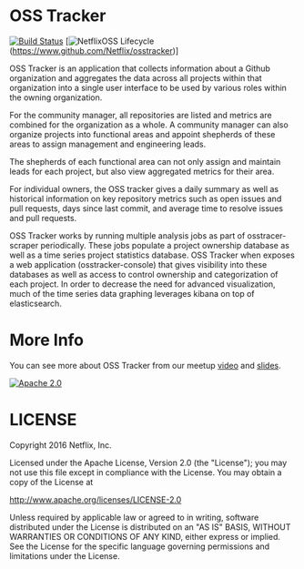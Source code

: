 OSS Tracker
==========

[![Build Status](https://travis-ci.org/Netflix/osstracker.svg?branch=master)](https://travis-ci.org/Netflix/osstracker)
[![NetflixOSS Lifecycle](https://img.shields.io/osslifecycle/Netflix/osstracker.svg)(https://www.github.com/Netflix/osstracker)]

OSS Tracker is an application that collects information about a Github organization and aggregates the data across
all projects within that organization into a single user interface to be used by various roles within the owning
organization.

For the community manager, all repositories are listed and metrics are combined for the organization as a whole.  A
community manager can also organize projects into functional areas and appoint shepherds of these areas to assign
management and engineering leads.

The shepherds of each functional area can not only assign and maintain leads for each project, but also view
aggregated metrics for their area.

For individual owners, the OSS tracker gives a daily summary as well as historical information on key repository
metrics such as open issues and pull requests, days since last commit, and average time to resolve issues and pull
requests.

OSS Tracker works by running multiple analysis jobs as part of osstracer-scraper periodically.  These jobs populate
a project ownership database as well as a time series project statistics database.  OSS Tracker when exposes a web
application (osstracker-console) that gives visibility into these databases as well as access to control ownership
and categorization of each project.  In order to decrease the need for advanced visualization, much of the time series
data graphing leverages kibana on top of elasticsearch.

More Info
=========
You can see more about OSS Tracker from our meetup [video](https://www.youtube.com/watch?v=5s-SS_aXoi0) and [slides](http://www.slideshare.net/aspyker/netflix-open-source-meetup-season-4-episode-1).


[![Apache 2.0](https://img.shields.io/github/license/Netflix/osstracker.svg)](http://www.apache.org/licenses/LICENSE-2.0)

LICENSE
=======

Copyright 2016 Netflix, Inc.

Licensed under the Apache License, Version 2.0 (the "License");
you may not use this file except in compliance with the License.
You may obtain a copy of the License at

<http://www.apache.org/licenses/LICENSE-2.0>

Unless required by applicable law or agreed to in writing, software
distributed under the License is distributed on an "AS IS" BASIS,
WITHOUT WARRANTIES OR CONDITIONS OF ANY KIND, either express or implied.
See the License for the specific language governing permissions and
limitations under the License.
